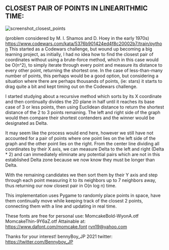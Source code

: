 <h2>CLOSEST PAIR OF POINTS IN LINEARITHMIC TIME:</h2>

![screenshot_closest_points](https://user-images.githubusercontent.com/86641253/125412105-8ef95980-e3f9-11eb-8e68-2182a422f275.png)

(problem considered by M. I. Shamos and D. Hoey in the early 1970s)
https://www.codewars.com/kata/5376b901424ed4f8c20002b7/train/python
This started as a Codewars challenge, but wound up becoming a big learning project, as initially,
I had no idea how to find the closest pair of coordinates without using a brute-force method,
which in this case would be O(n^2), to simply iterate through every point and measure its distance to
every other point, returning the shortest one. In the case of less-than-many number of points, this perhaps
would be a good option, but considering a situation where there are perhaps thousands of points, (ie: stars)
it starts to drag quite a bit and kept timing out on the Codewars challenge.

I started studying about a recursive method which sorts by its X coordinate and then continually divides 
the 2D plane in half until it reaches its base case of 3 or less points, then using Euclidean distance to 
return the shortest distance of the 2 to 3 points remaining. The left and right side of the graph would 
then compare their shortest contenders and the winner would be designated as Delta.

It may seem like the process would end here, however we still have not accounted for a pair of points where
one point lies on the left side of the graph and the other point lies on the right. From the center line
dividing all coordinates by their X axis, we can measure Delta to the left and right (Delta * 2) and can immediately 
eliminate any potential pairs which are not in this established Delta zone because we now know they must be longer
than Delta.

With the remaining candidates we then sort them by their Y axis and step through each point measuring it to its
neighbors up to 7 neighbors away, thus returning our now closest pair in O(n log n) time. 

This implementation uses Pygame to randomly place points in space, have them continually
move while keeping track of the closest 2 points, connecting them with a line and updating
in real time.

These fonts are free for personal use:
MomcakeBold-WyonA.otf
MomcakeThin-9Y6aZ.otf
Attainable at:
https://www.dafont.com/momcake.font
rvn19@yahoo.com

Thanks for your interest!
bennyBoy_JP 2021
twitter: https://twitter.com/Bennyboy_JP
